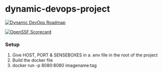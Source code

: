 # dynamic-devops-project
[![Dynamic DevOps Roadmap](https://devopshive.net/badges/dynamic-devops-roadmap.svg)](https://github.com/DevOpsHiveHQ/dynamic-devops-roadmap)

[![OpenSSF Scorecard](https://api.scorecard.dev/projects/github.com/bourbonbourbon/dynamic-devops-project/badge)](https://scorecard.dev/viewer/?uri=github.com/bourbonbourbon/dynamic-devops-project)

### Setup
1. Give HOST, PORT & SENSEBOXES in a .env file in the root of the project
2. Build the docker file
3. docker run -p 8080:8080 imagename:tag